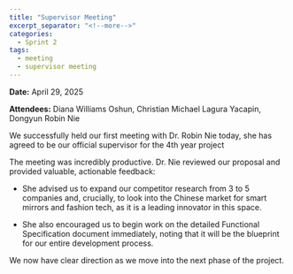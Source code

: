 ```yaml
---
title: "Supervisor Meeting"
excerpt_separator: "<!--more-->"
categories:
  - Sprint 2
tags:
  - meeting
  - supervisor meeting
---
```


**Date:** April 29, 2025
<!--more-->

**Attendees:** Diana Williams Oshun, Christian Michael Lagura Yacapin, Dongyun Robin Nie
<!--more-->

We successfully held our first meeting with Dr. Robin Nie today, she has agreed to be our official supervisor for the 4th year project
<!--more-->

The meeting was incredibly productive. Dr. Nie reviewed our proposal and provided valuable, actionable feedback:
<!--more-->

- She advised us to expand our competitor research from 3 to 5 companies and, crucially, to look into the Chinese market for smart mirrors and fashion tech, as it is a leading innovator in this space.
<!--more-->

- She also encouraged us to begin work on the detailed Functional Specification document immediately, noting that it will be the blueprint for our entire development process.
  
<!--more-->
We now have clear direction as we move into the next phase of the project.


